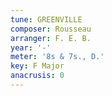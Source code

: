 ```yaml
---
tune: GREENVILLE
composer: Rousseau
arranger: F. E. B.
year: '-'
meter: '8s & 7s., D.'
key: F Major
anacrusis: 0
---
```

